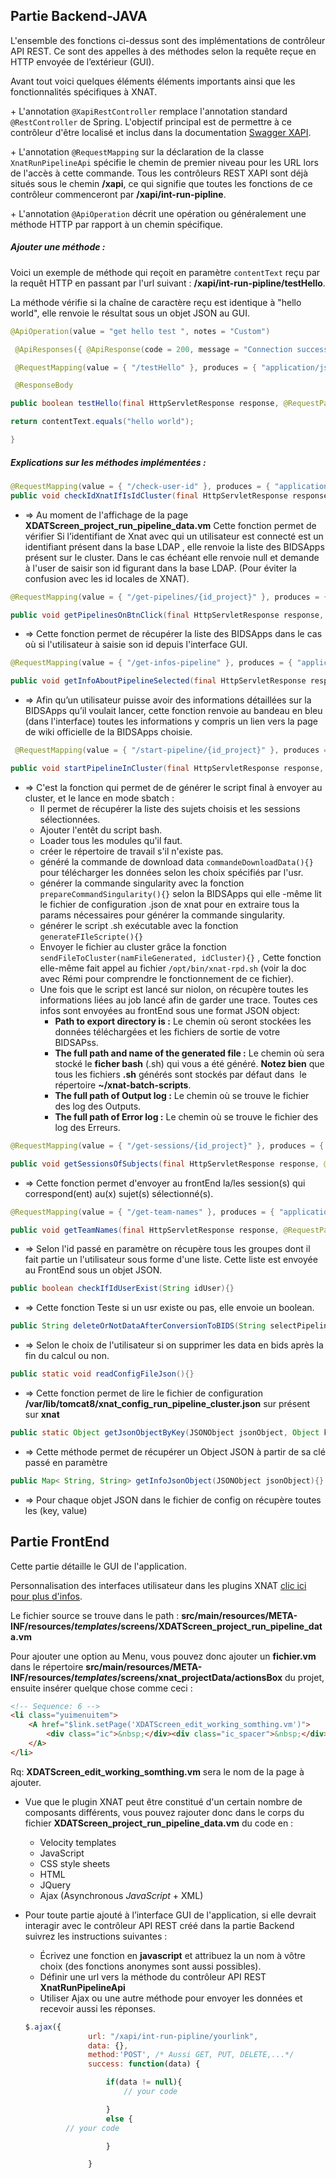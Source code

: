 ## Partie Backend-JAVA

L'ensemble des fonctions ci-dessus sont des implémentations de contrôleur API REST. Ce sont des appelles à des méthodes selon la requête reçue en HTTP envoyée de l’extérieur (GUI).

Avant tout voici quelques éléments éléments importants ainsi que les fonctionnalités spécifiques à XNAT.

\+ L'annotation `@XapiRestController` remplace l'annotation standard `@RestController` de Spring. L'objectif principal est de permettre à ce contrôleur d'être localisé et inclus dans la documentation [Swagger XAPI](https://github.com/swagger-api/swagger-core/wiki/Swagger-2.X---Annotations).

\+ L'annotation `@RequestMapping` sur la déclaration de la classe `XnatRunPipelineApi` spécifie le chemin de premier niveau pour les URL lors de l'accès à cette commande. Tous les contrôleurs REST XAPI sont déjà situés sous le chemin **/xapi**, ce qui signifie que toutes les fonctions de ce contrôleur commenceront par **/xapi/int-run-pipline**.

\+ L'annotation `@ApiOperation` décrit une opération ou généralement une méthode HTTP par rapport à un chemin spécifique.

##### Ajouter une méthode :

Voici un exemple de méthode qui reçoit en paramètre `contentText` reçu par la requêt HTTP en passant par l'url suivant : **/xapi/int-run-pipline/testHello**.

La méthode vérifie si la chaîne de caractère reçu est identique à "hello world", elle renvoie le résultat sous un objet JSON au GUI.

```java
@ApiOperation(value = "get hello test ", notes = "Custom")

 @ApiResponses({ @ApiResponse(code = 200, message = "Connection success "), @ApiResponse(code = 401, message = "Must be authenticated to access the XNAT Rest Api"), @ApiResponse(code = 500, message = "Unexpected internal serval error") })

 @RequestMapping(value = { "/testHello" }, produces = { "application/json" }, method = { RequestMethod.POST })

 @ResponseBody

public boolean testHello(final HttpServletResponse response, @RequestParam("contentText") final String contentText ) throws IOException{

return contentText.equals("hello world");

}
```

##### Explications sur les méthodes implémentées :

```java
@RequestMapping(value = { "/check-user-id" }, produces = { "application/json" }, method = { RequestMethod.POST })
public void checkIdXnatIfIsIdCluster(final HttpServletResponse response){}
```

* => Au moment de l'affichage de la page **XDATScreen_project_run_pipeline_data.vm** Cette fonction permet de vérifier Si l’identifiant de Xnat avec qui un utilisateur est connecté est un identifiant présent dans la base LDAP , elle renvoie la liste des BIDSApps présent sur le cluster. Dans le cas échéant elle renvoie null et demande à l'user de saisir son id figurant dans la base LDAP. (Pour éviter la confusion avec les id locales de XNAT).

```java
@RequestMapping(value = { "/get-pipelines/{id_project}" }, produces = { "application/json" }, method = { RequestMethod.POST })

public void getPipelinesOnBtnClick(final HttpServletResponse response, @PathVariable final String id_project, @RequestParam("idCluster") final String idCluster, @RequestParam("subject_ids") final String subject_ids) {}
```

* => Cette fonction permet de récupérer la liste des BIDSApps dans le cas où si l'utilisateur à saisie son id depuis l'interface GUI.

```java
@RequestMapping(value = { "/get-infos-pipeline" }, produces = { "application/json" }, method = { RequestMethod.POST })

public void getInfoAboutPipelineSelected(final HttpServletResponse response, @RequestParam("pipelineSelected") final String pipelineSelected){}
```

* => Afin qu’un utilisateur puisse avoir des informations détaillées sur la BIDSApps qu’il voulait lancer, cette fonction renvoie au bandeau en bleu (dans l'interface) toutes les informations y compris un lien vers la page de wiki officielle de la BIDSApps choisie.

```java
 @RequestMapping(value = { "/start-pipeline/{id_project}" }, produces = { "application/json" }, method = { RequestMethod.POST })

public void startPipelineInCluster(final HttpServletResponse response, @PathVariable final String id_project, ..., ){}
```

* => C'est la fonction qui permet de de générer le script final à envoyer au cluster, et le lance en mode sbatch :
  * Il permet de récupérer la liste des sujets choisis et les sessions sélectionnées.
  * Ajouter l'entêt du script bash.
  * Loader tous les modules qu'il faut.
  * créer le répertoire de travail s'il n'existe pas.
  * généré la commande de download data `commandeDownloadData(){}` pour télécharger les données selon les choix spécifiés par l'usr.
  * générer la commande singularity avec la fonction `prepareCommandSingularity(){}` selon la BIDSApps qui elle -même lit le fichier de configuration .json de xnat pour en extraire tous la params nécessaires pour générer la commande singularity.
  * générer le script .sh exécutable avec la fonction `generateFIleScripte(){}`
  * Envoyer le fichier au cluster grâce la fonction `sendFileToCluster(namFileGenerated, idCluster){}` , Cette fonction elle-même fait appel au fichier `/opt/bin/xnat-rpd.sh` (voir la doc avec Rémi pour comprendre le fonctionnement de ce fichier).
  * Une fois que le script est lancé sur niolon, on récupère toutes les informations liées au job lancé afin de garder une trace. Toutes ces infos sont envoyées au frontEnd sous une format JSON object:
    * **Path to export directory is :** Le chemin où seront stockées les données téléchargées et les fichiers de sortie de votre BIDSAPss.
    * **The full path and name of the generated file :** Le chemin où sera stocké le **ficher bash** (.sh) qui vous a été généré. **Notez bien** que tous les fichiers **.sh** générés sont stockés par défaut dans  le répertoire **\~/xnat-batch-scripts**.
    * **The full path of Output log :** Le chemin où se trouve le fichier des log des Outputs.
    * **The full path of Error log :** Le chemin où se trouve le fichier des log des Erreurs.

```java
@RequestMapping(value = { "/get-sessions/{id_project}" }, produces = { "application/json" }, method = { RequestMethod.POST })

public void getSessionsOfSubjects(final HttpServletResponse response, @PathVariable final String id_project, @RequestParam("selectedSubject") final String selectedSubject)
```

* => Cette fonction permet d'envoyer au frontEnd la/les session(s) qui correspond(ent) au(x) sujet(s) sélectionné(s).

```java
@RequestMapping(value = { "/get-team-names" }, produces = { "application/json" }, method = { RequestMethod.POST })

public void getTeamNames(final HttpServletResponse response, @RequestParam("idCluster") final String idCluster)  
```

* => Selon l'id passé en paramètre on récupère tous les groupes dont il fait partie un l'utilisateur sous forme d'une liste. Cette liste est envoyée au FrontEnd sous un objet JSON.

```java
public boolean checkIfIdUserExist(String idUser){}
```

* => Cette fonction Teste si un usr existe ou pas, elle envoie un boolean.

```java
public String deleteOrNotDataAfterConversionToBIDS(String selectPipeline , String pathDataToDelet){}
```

* => Selon le choix de l'utilisateur si on supprimer les data en bids après la fin du calcul ou non.

```java
public static void readConfigFileJson(){}
```

* => Cette fonction permet de lire le fichier de configuration **/var/lib/tomcat8/xnat_config_run_pipeline_cluster.json** sur présent sur **xnat**

```java
public static Object getJsonObjectByKey(JSONObject jsonObject, Object key){}
```

* => Cette méthode permet de récupérer un Object JSON à partir de sa clé passé en paramètre

```java
public Map< String, String> getInfoJsonObject(JSONObject jsonObject){}
```

* => Pour chaque objet JSON dans le fichier de config on récupère toutes les (key, value)

## Partie FrontEnd

Cette partie détaille le GUI de l'application.

Personnalisation des interfaces utilisateur dans les plugins XNAT [clic ici pour plus d'infos](https://wiki.xnat.org/documentation/xnat-developer-documentation/working-with-xnat-plugins/developing-xnat-plugins/customizing-user-interfaces-in-xnat-plugins).

Le fichier source se trouve dans le path : **src/main/resources/META-INF/resources/*templates*/screens/XDATScreen_project_run_pipeline_data.vm**

Pour ajouter une option au Menu, vous pouvez donc ajouter un **fichier.vm** dans le répertoire **src/main/resources/META-INF/resources/*templates*/screens/xnat_projectData/actionsBox** du projet, ensuite insérer quelque chose comme ceci :

```html
<!-- Sequence: 6 -->
<li class="yuimenuitem">
    <A href="$link.setPage('XDATScreen_edit_working_somthing.vm')">
        <div class="ic">&nbsp;</div><div class="ic_spacer">&nbsp;</div>Add something
    </A>
</li>
```

Rq: **XDATScreen_edit_working_somthing.vm** sera le nom de la page à ajouter.

* Vue que le plugin XNAT peut être constitué d'un certain nombre de composants différents, vous pouvez rajouter donc dans le corps du fichier **XDATScreen_project_run_pipeline_data.vm** du code en :
  * Velocity templates
  * JavaScript
  * CSS style sheets
  * HTML
  * JQuery
  * Ajax (Asynchronous *JavaScript* + XML)
* Pour toute partie ajouté à l’interface GUI de l'application, si elle devrait interagir avec le contrôleur API REST créé dans la partie Backend suivrez les instructions suivantes :
  * Écrivez une fonction en **javascript** et attribuez la un nom à vôtre choix (des fonctions anonymes sont aussi possibles).
  * Définir une url vers la méthode du contrôleur API REST **XnatRunPipelineApi**
  * Utiliser Ajax ou une autre méthode pour envoyer les données et recevoir aussi les réponses.

  ```javascript
  $.ajax({
  				url: "/xapi/int-run-pipline/yourlink",
  				data: {},
  				method:'POST', /* Aussi GET, PUT, DELETE,...*/
  				success: function(data) {
  
  					if(data != null){
  						// your code

  					}	
  					else {
           // your code
  
  					}
  
  				}
  
  ```
